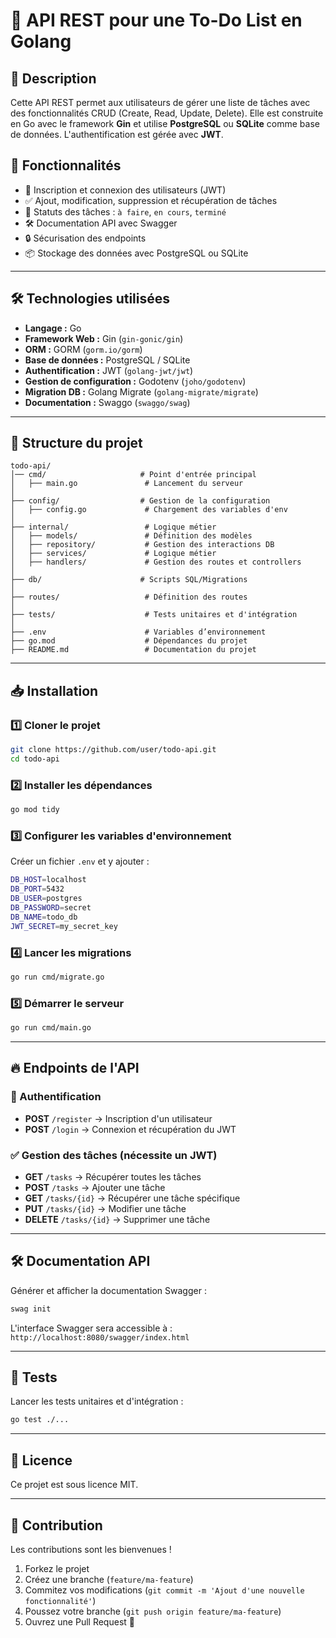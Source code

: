 # 📌 API REST pour une To-Do List en Golang

## 📖 Description
Cette API REST permet aux utilisateurs de gérer une liste de tâches avec des fonctionnalités CRUD (Create, Read, Update, Delete). Elle est construite en Go avec le framework **Gin** et utilise **PostgreSQL** ou **SQLite** comme base de données. L'authentification est gérée avec **JWT**.

## 🚀 Fonctionnalités
- 🔑 Inscription et connexion des utilisateurs (JWT)
- ✅ Ajout, modification, suppression et récupération de tâches
- 📌 Statuts des tâches : `à faire`, `en cours`, `terminé`
- 🛠️ Documentation API avec Swagger
- 🔒 Sécurisation des endpoints
- 📦 Stockage des données avec PostgreSQL ou SQLite

---

## 🛠️ Technologies utilisées
- **Langage :** Go
- **Framework Web :** Gin (`gin-gonic/gin`)
- **ORM :** GORM (`gorm.io/gorm`)
- **Base de données :** PostgreSQL / SQLite
- **Authentification :** JWT (`golang-jwt/jwt`)
- **Gestion de configuration :** Godotenv (`joho/godotenv`)
- **Migration DB :** Golang Migrate (`golang-migrate/migrate`)
- **Documentation :** Swaggo (`swaggo/swag`)

---

## 📁 Structure du projet
```
todo-api/
│── cmd/                     # Point d'entrée principal
│   ├── main.go               # Lancement du serveur
│
├── config/                  # Gestion de la configuration
│   ├── config.go             # Chargement des variables d'env
│
├── internal/                 # Logique métier
│   ├── models/               # Définition des modèles
│   ├── repository/           # Gestion des interactions DB
│   ├── services/             # Logique métier
│   ├── handlers/             # Gestion des routes et controllers
│
├── db/                      # Scripts SQL/Migrations
│
├── routes/                   # Définition des routes
│
├── tests/                    # Tests unitaires et d'intégration
│
├── .env                      # Variables d’environnement
├── go.mod                    # Dépendances du projet
├── README.md                 # Documentation du projet
```

---

## 📥 Installation
### 1️⃣ Cloner le projet
```sh
git clone https://github.com/user/todo-api.git
cd todo-api
```
### 2️⃣ Installer les dépendances
```sh
go mod tidy
```
### 3️⃣ Configurer les variables d'environnement
Créer un fichier `.env` et y ajouter :
```sh
DB_HOST=localhost
DB_PORT=5432
DB_USER=postgres
DB_PASSWORD=secret
DB_NAME=todo_db
JWT_SECRET=my_secret_key
```
### 4️⃣ Lancer les migrations
```sh
go run cmd/migrate.go
```
### 5️⃣ Démarrer le serveur
```sh
go run cmd/main.go
```

---

## 🔥 Endpoints de l'API
### 🔑 Authentification
- **POST** `/register` → Inscription d'un utilisateur
- **POST** `/login` → Connexion et récupération du JWT

### ✅ Gestion des tâches (nécessite un JWT)
- **GET** `/tasks` → Récupérer toutes les tâches
- **POST** `/tasks` → Ajouter une tâche
- **GET** `/tasks/{id}` → Récupérer une tâche spécifique
- **PUT** `/tasks/{id}` → Modifier une tâche
- **DELETE** `/tasks/{id}` → Supprimer une tâche

---

## 🛠️ Documentation API
Générer et afficher la documentation Swagger :
```sh
swag init
```
L'interface Swagger sera accessible à : `http://localhost:8080/swagger/index.html`

---

## 🧪 Tests
Lancer les tests unitaires et d'intégration :
```sh
go test ./...
```

---

## 📝 Licence
Ce projet est sous licence MIT.

---

## 🤝 Contribution
Les contributions sont les bienvenues !
1. Forkez le projet
2. Créez une branche (`feature/ma-feature`)
3. Commitez vos modifications (`git commit -m 'Ajout d'une nouvelle fonctionnalité'`)
4. Poussez votre branche (`git push origin feature/ma-feature`)
5. Ouvrez une Pull Request 🚀


